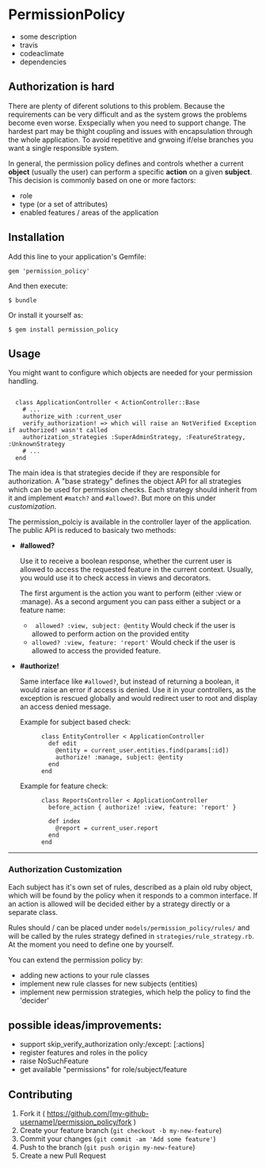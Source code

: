 # PermissionPolicy

* some description
* travis
* codeaclimate
* dependencies


## Authorization is hard

There are plenty of diferent solutions to this problem.
Because the requirements can be very difficult and as the system grows the problems become even worse. Exspecially when you need to support change.
The hardest part may be thight coupling and issues with encapsulation through the whole application.
To avoid repetitive and grwoing if/else branches you want a single responsible system.

In general, the permission policy defines and controls whether a current **object** (usually the user) can perform a specific **action** on a given **subject**. This decision is commonly based on one or more
factors:

* role
* type (or a set of attributes)
* enabled features / areas of the application


## Installation

Add this line to your application's Gemfile:

    gem 'permission_policy'

And then execute:

    $ bundle

Or install it yourself as:

    $ gem install permission_policy

## Usage

You might want to configure which objects are needed for your permission handling.

```

  class ApplicationController < ActionController::Base
    # ...
    authorize_with :current_user
    verify_authorization! => which will raise an NotVerified Exception if authorized! wasn't called
    authorization_strategies :SuperAdminStrategy, :FeatureStrategy, :UnknownStrategy
    # ...
  end

```

The main idea is that strategies decide if they are responsible for authorization.
A "base strategy" defines the object API for all strategies which can be
used for permission checks. Each strategy should inherit from it and
implement `#match?` and `#allowed?`. But more on this under *customization*.

The permission_polciy is available in the controller layer of the application.
The public API is reduced to basicaly two methods:

* **#allowed?**

  Use it to receive a boolean response, whether the current user is allowed to
  access the requested feature in the current context.
  Usually, you would use it to check access in views and decorators.

  The first argument is the action you want to perform (either :view or :manage).
  As a second argument you can pass either a subject or a feature name:

  * ``` allowed? :view, subject: @entity```
    Would check if the user is allowed to perform action on the provided entity
  * ``` allowed? :view, feature: 'report' ```
    Would check if the user  is allowed to access the provided feature.


* **#authorize!**

  Same interface like ```#allowed?```, but instead of returning a boolean,
  it would raise an error if access is denied. Use it in your controllers,
  as the exception is rescued globally and would redirect user to root
  and display an access denied message.

  Example for subject based check:

  ```
        class EntityController < ApplicationController
          def edit
            @entity = current_user.entities.find(params[:id])
            authorize! :manage, subject: @entity
          end
        end
  ```

  Example for feature check:

  ```
        class ReportsController < ApplicationController
          before_action { authorize! :view, feature: 'report' }

          def index
            @report = current_user.report
          end
        end
  ```

---
### Authorization Customization

Each subject has it's own set of rules, described as a plain old ruby object,
which will be found by the policy when it responds to a common interface.
If an action is allowed will be decided either by a strategy directly or a separate class.

Rules should / can be placed under `models/permission_policy/rules/` and will
be called by the rules strategy defined in `strategies/rule_strategy.rb`.
At the moment you need to define one by yourself.

You can extend the permission policy by:

 - adding new actions to your rule classes
 - implement new rule classes for new subjects (entities)
 - implement new permission strategies, which help the policy to find the 'decider'


## possible ideas/improvements:

- support skip_verify_authorization only:/except: [:actions]
- register features and roles in the policy
- raise NoSuchFeature
- get available "permissions" for role/subject/feature

## Contributing

1. Fork it ( https://github.com/[my-github-username]/permission_policy/fork )
2. Create your feature branch (`git checkout -b my-new-feature`)
3. Commit your changes (`git commit -am 'Add some feature'`)
4. Push to the branch (`git push origin my-new-feature`)
5. Create a new Pull Request
